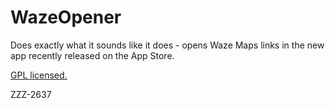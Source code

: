 # WazeOpener
Does exactly what it sounds like it does - opens Waze Maps links in the new app recently released on the App Store.

[GPL licensed.](http://hbang.ws/s/gpl)

ZZZ-2637

